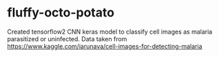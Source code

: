 # fluffy-octo-potato
Created tensorflow2 CNN keras model to classify cell images as malaria parasitized or uninfected.
Data taken from https://www.kaggle.com/iarunava/cell-images-for-detecting-malaria
